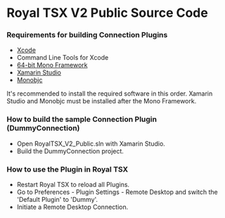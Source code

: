 # Royal TSX V2 Public Source Code

### Requirements for building Connection Plugins
* [Xcode](https://developer.apple.com/xcode/)
* Command Line Tools for Xcode
* [64-bit Mono Framework](http://monobjc.net/downloads-archives-mono.html)
* [Xamarin Studio](http://xamarin.com/studio)
* [Monobjc](http://monobjc.net/downloads.html)

It's recommended to install the required software in this order. Xamarin Studio and Monobjc must be installed after the Mono Framework.

### How to build the sample Connection Plugin (DummyConnection)
* Open RoyalTSX_V2_Public.sln with Xamarin Studio.
* Build the DummyConnection project.

### How to use the Plugin in Royal TSX
* Restart Royal TSX to reload all Plugins.
* Go to Preferences - Plugin Settings - Remote Desktop and switch the 'Default Plugin' to 'Dummy'.
* Initiate a Remote Desktop Connection.
